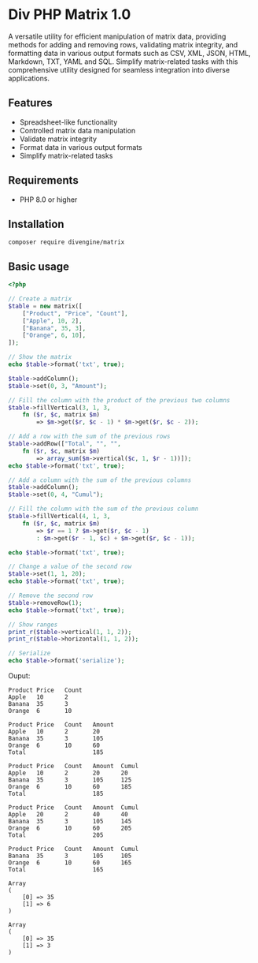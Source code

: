 # Div PHP Matrix 1.0

A versatile utility for efficient manipulation of matrix data, providing methods for adding and removing rows, validating matrix integrity, and formatting data in various output formats such as CSV, XML, JSON, HTML, Markdown, TXT, YAML and SQL. Simplify matrix-related tasks with this comprehensive utility designed for seamless integration into diverse applications.

## Features

- Spreadsheet-like functionality
- Controlled matrix data manipulation
- Validate matrix integrity
- Format data in various output formats
- Simplify matrix-related tasks

## Requirements

- PHP 8.0 or higher

## Installation

```shell
composer require divengine/matrix
```

## Basic usage

```php
<?php

// Create a matrix
$table = new matrix([
    ["Product", "Price", "Count"],
    ["Apple", 10, 2],
    ["Banana", 35, 3],
    ["Orange", 6, 10],
]);

// Show the matrix
echo $table->format('txt', true);

$table->addColumn();
$table->set(0, 3, "Amount");

// Fill the column with the product of the previous two columns
$table->fillVertical(3, 1, 3, 
    fn ($r, $c, matrix $m) 
        => $m->get($r, $c - 1) * $m->get($r, $c - 2));

// Add a row with the sum of the previous rows
$table->addRow(["Total", "", "", 
    fn ($r, $c, matrix $m) 
        => array_sum($m->vertical($c, 1, $r - 1))]);
echo $table->format('txt', true);

// Add a column with the sum of the previous columns
$table->addColumn();
$table->set(0, 4, "Cumul");

// Fill the column with the sum of the previous column
$table->fillVertical(4, 1, 3, 
    fn ($r, $c, matrix $m) 
        => $r == 1 ? $m->get($r, $c - 1) 
        : $m->get($r - 1, $c) + $m->get($r, $c - 1));

echo $table->format('txt', true);

// Change a value of the second row
$table->set(1, 1, 20);
echo $table->format('txt', true);

// Remove the second row
$table->removeRow(1);
echo $table->format('txt', true);

// Show ranges
print_r($table->vertical(1, 1, 2));
print_r($table->horizontal(1, 1, 2));

// Serialize
echo $table->format('serialize');
```

Ouput:

```shell
Product Price   Count
Apple   10      2
Banana  35      3
Orange  6       10

Product Price   Count   Amount
Apple   10      2       20
Banana  35      3       105
Orange  6       10      60
Total                   185

Product Price   Count   Amount  Cumul
Apple   10      2       20      20
Banana  35      3       105     125
Orange  6       10      60      185
Total                   185

Product Price   Count   Amount  Cumul
Apple   20      2       40      40
Banana  35      3       105     145
Orange  6       10      60      205
Total                   205

Product Price   Count   Amount  Cumul
Banana  35      3       105     105
Orange  6       10      60      165
Total                   165

Array
(
    [0] => 35
    [1] => 6
)

Array
(
    [0] => 35
    [1] => 3
)
    
```

